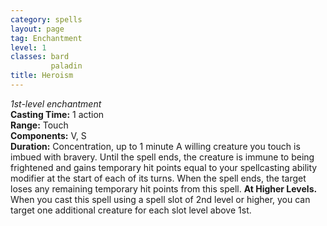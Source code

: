 ```yaml
---
category: spells
layout: page
tag: Enchantment
level: 1
classes: bard
         paladin
title: Heroism 
---
```

_1st-level enchantment_    
**Casting Time:** 1 action    
**Range:** Touch    
**Components:** V, S    
**Duration:** Concentration, up to 1 minute 
A willing creature you touch is imbued with bravery. Until the spell ends, the creature is immune to being frightened and gains temporary hit points equal to your spellcasting ability modifier at the start of each of its turns. When the spell ends, the target loses any remaining temporary hit points from this spell. 
**At Higher Levels.** When you cast this spell using a spell slot of 2nd level or higher, you can target one additional creature for each slot level above 1st. 
